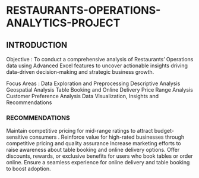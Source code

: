 # RESTAURANTS-OPERATIONS-ANALYTICS-PROJECT

## INTRODUCTION

Objective : 
To conduct a comprehensive analysis of Restaurants’ Operations data using Advanced Excel features to uncover actionable insights driving  data-driven decision-making and strategic business growth.

Focus Areas :
Data Exploration and Preprocessing
Descriptive Analysis
Geospatial Analysis
Table Booking and Online Delivery
Price Range Analysis
Customer Preference Analysis
Data Visualization, Insights and Recommendations

### RECOMMENDATIONS

Maintain competitive pricing for mid-range ratings to attract budget-sensitive consumers .
Reinforce value for high-rated businesses through competitive pricing and quality assurance
Increase marketing efforts to raise awareness about table booking and online delivery options.
Offer discounts, rewards, or exclusive benefits for users who book tables or order online.
Ensure a seamless experience for online delivery and table booking to boost adoption.



